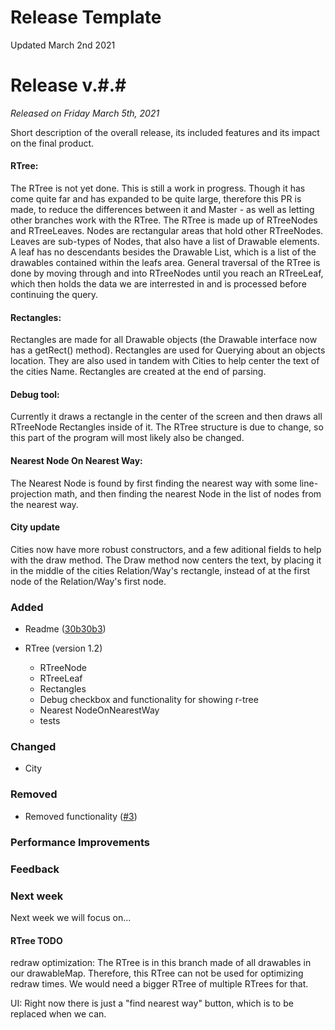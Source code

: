 # Release Template
Updated March 2nd 2021
# Release v.#.#
*Released on Friday March 5th, 2021*

Short description of the overall release, its included features and its impact on the final product.
#### RTree:
The RTree is not yet done. This is still a work in progress. Though it has come quite far and has expanded to be quite large, therefore this PR is made, to reduce the differences between it and Master - as well as letting other branches work with the RTree.
The RTree is made up of RTreeNodes and RTreeLeaves.
Nodes are rectangular areas that hold other RTreeNodes.
Leaves are sub-types of Nodes, that also have a list of Drawable elements. A leaf has no descendants besides the Drawable List, which is a list of the drawables contained within the leafs area.
General traversal of the RTree is done by moving through and into RTreeNodes until you reach an RTreeLeaf, which then holds the data we are interrested in and is processed before continuing the query.

#### Rectangles:
Rectangles are made for all Drawable objects (the Drawable interface now has a getRect() method).
Rectangles are used for Querying about an objects location. They are also used in tandem with Cities to help center the text of the cities Name.
Rectangles are created at the end of parsing.

#### Debug tool:
Currently it draws a rectangle in the center of the screen and then draws all RTreeNode Rectangles inside of it. The RTree structure is due to change, so this part of the program will most likely also be changed.

#### Nearest Node On Nearest Way:
The Nearest Node is found by first finding the nearest way with some line-projection math, and then finding the nearest Node in the list of nodes from the nearest way.

#### City update
Cities now have more robust constructors, and a few aditional fields to help with the draw method.
The Draw method now centers the text, by placing it in the middle of the cities Relation/Way's rectangle, instead of at the first node of the Relation/Way's first node.

### Added
- Readme ([30b30b3](/../../commit/30b30b30add715789fef333577ea212acc3168ef))


- RTree (version 1.2)
  - RTreeNode
  - RTreeLeaf
  - Rectangles
  - Debug checkbox and functionality for showing r-tree
  - Nearest NodeOnNearestWay
  - tests


### Changed
-  City
   
### Removed
- Removed functionality ([#3](/../../issues/3))

### Performance Improvements

### Feedback

### Next week
Next week we will focus on...

#### RTree TODO
redraw optimization:
The RTree is in this branch made of all drawables in our drawableMap. Therefore, this RTree can not be used for optimizing redraw times. We would need a bigger RTree of multiple RTrees for that.

UI:
Right now there is just a "find nearest way" button, which is to be replaced when we can.
